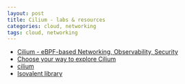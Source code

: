 ```yaml
---
layout: post
title: Cilium - labs & resources
categories: cloud, networking
tags: cloud, networking
---
```


* [Cilium - eBPF-based Networking, Observability, Security](https://cilium.io/)
* [Choose your way to explore Cilium](https://isovalent.com/learning-tracks/)
* [cilium](https://github.com/cilium/cilium)
* [Isovalent library](https://isovalent.com/resource-library/books/)